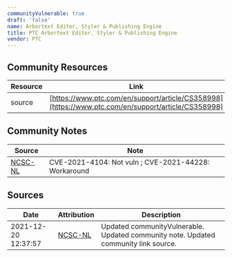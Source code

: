 ```yaml
---
communityVulnerable: true
draft: 'false'
name: Arbortext Editor, Styler & Publishing Engine
title: PTC Arbortext Editor, Styler & Publishing Engine
vendor: PTC
---
```



## Community Resources
| Resource | Link |
| --- | --- |
| source | [https://www.ptc.com/en/support/article/CS358998](https://www.ptc.com/en/support/article/CS358998) |

## Community Notes
| Source | Note |
| --- | --- |
| [NCSC-NL](https://github.com/NCSC-NL/log4shell/blob/main/software/README.md) | CVE-2021-4104: Not vuln ; CVE-2021-44228: Workaround </ul> |

## Sources
| Date | Attribution | Description |
| --- | --- | --- |
| 2021-12-20 12:37:57 | [NCSC-NL](https://github.com/NCSC-NL/log4shell/blob/main/software/README.md) | Updated communityVulnerable. Updated community note. Updated community link source.  |
